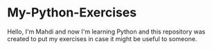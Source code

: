 # My-Python-Exercises
Hello, I'm Mahdi and now I'm learning Python and this repository was created to put my exercises in case it might be useful to someone.
